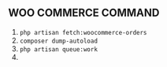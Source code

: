 

## WOO COMMERCE COMMAND
1. ```php artisan fetch:woocommerce-orders```
2. ```composer dump-autoload```
3. ```php artisan queue:work```
4. 
